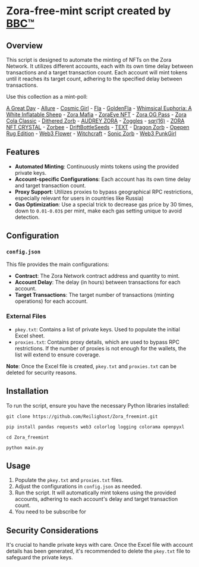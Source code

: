 
# Zora-free-mint script created by [BBC™](https://t.me/CryptoBub_ble) 

## Overview

This script is designed to automate the minting of NFTs on the Zora Network. It utilizes different accounts, each with its own time delay between transactions and a target transaction count. Each account will mint tokens until it reaches its target count, adhering to the specified delay between transactions.

Use this collection as a mint-poll:

[A Great Day](https://mint.fun/zora/0x4de73D198598C3B4942E95657a12cBc399E4aDB5) - [Allure](https://mint.fun/zora/0x53cb0B849491590CaB2cc44AF8c20e68e21fc36D) - [Cosmic Girl](https://mint.fun/zora/0xca5F4088c11B51c5D2B9FE5e5Bc11F1aff2C4dA7) -
[Fla](https://mint.fun/zora/0x9eAE90902a68584E93a83D7638D3a95ac67FC446) - [GoldenFla](https://mint.fun/zora/0x4073a52A3fc328D489534Ab908347eC1FcB18f7f) - [Whimsical Euphoria: A White Inflatable Sheep](https://mint.fun/zora/0x12B93dA6865B035AE7151067C8d264Af2ae4be8E) -
[Zora Mafia](https://mint.fun/zora/0xC47ADb3e5dC59FC3B41d92205ABa356830b44a93) - [ZoraEye NFT](https://mint.fun/zora/0x8A43793D26b5DBd5133b78A85b0DEF8fB8Fce9B3) - [Zora OG Pass](https://mint.fun/zora/0x266b7E8Df0368Dd4006bE5469DD4EE13EA53d3a4) -
[Zora Cola Classic](https://mint.fun/zora/0xFa177a7eDC2518E70F8f8Ee159fA355D6b727257) - [Dithered Zorb](https://mint.fun/zora/0x48D913ee06B66599789F056A0e48Bb45Caf3b4e9) - [AUDREY ZORA](https://mint.fun/zora/0x29519d48612E11D9cEFB006D82A35a8481e1ABdB) -
[Zoggles](https://mint.fun/zora/0x8974B96dA5886Ed636962F66a6456DC39118A140) - [sqr(16)](https://mint.fun/zora/0xbC2cA61440fAF65a9868295Efa5d5D87c55B9529) - [ZORA NFT CRYSTAL](https://mint.fun/zora/0xb096832A6ccD9053fe7a0EF075191Fe342D1AB75) -
[Zorbee](https://mint.fun/zora/0x8f1B6776963bFcaa26f4e2a41289cFc3F50eD554) - [DriftBottleSeeds](https://mint.fun/zora/0xd46760C832960eEBd81391aC5DC8502A778B24Ec) - [TEXT](https://mint.fun/zora/0xA46aE6ffa6D987eeAF704E8ff6268Fc8D8166e1c) -
[Dragon Zorb](https://mint.fun/zora/0x93BCe2fF7CF7cFc722F70F8a5A93C2849C5eDEEF) - [Opepen Rug Edition](https://mint.fun/zora/0x6BF820b6EF66B9946d078679a50DcDF2BF2e033c) - [Web3 Flower](https://mint.fun/zora/0x438F8f41801d470d0b7551F4d01853e7ca1fd0D8) -
[Witchcraft](https://mint.fun/zora/0x300Ee523E8b95B3B4DB763089505F525a2d61721) - [Sonic Zorb](https://mint.fun/zora/0xb3d0bA3c295FdB0918Fe4BcDE04f62f36E60F50c) - [Web3 PunkGirl](https://mint.fun/zora/0xdB123EeDcFE960a03310D3A26f4A28D26627dcfe)


## Features

- **Automated Minting**: Continuously mints tokens using the provided private keys.
- **Account-specific Configurations**: Each account has its own time delay and target transaction count.
- **Proxy Support**: Utilizes proxies to bypass geographical RPC restrictions, especially relevant for users in countries like Russia)
- **Gas Optimization**: Use a special trick to decrease gas price by 30 times, down to `0.01-0.03$` per mint, make each gas setting unique to avoid detection.

## Configuration

### `config.json`

This file provides the main configurations:

- **Contract**: The Zora Network contract address and quantity to mint.
- **Account Delay**: The delay (in hours) between transactions for each account.
- **Target Transactions**: The target number of transactions (minting operations) for each account.

### External Files

- `pkey.txt`: Contains a list of private keys. Used to populate the initial Excel sheet.
- `proxies.txt`: Contains proxy details, which are used to bypass RPC restrictions. If the number of proxies is not enough for the wallets, the list will extend to ensure coverage.

**Note**: Once the Excel file is created, `pkey.txt` and `proxies.txt` can be deleted for security reasons.

## Installation

To run the script, ensure you have the necessary Python libraries installed:

```
git clone https://github.com/Reilighost/Zora_freemint.git

pip install pandas requests web3 colorlog logging colorama openpyxl

cd Zora_freemint

python main.py

```

## Usage

1. Populate the `pkey.txt` and `proxies.txt` files.
2. Adjust the configurations in `config.json` as needed.
3. Run the script. It will automatically mint tokens using the provided accounts, adhering to each account's delay and target transaction count.
4. You need to be subscribe for 
## Security Considerations

It's crucial to handle private keys with care. Once the Excel file with account details has been generated, it's recommended to delete the `pkey.txt` file to safeguard the private keys.


